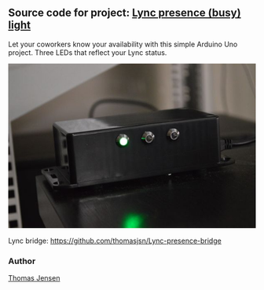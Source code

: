 ## Source code for project: [Lync presence (busy) light](https://uctrl.dev/arduino-lync-status-light/)

Let your coworkers know your availability with this simple Arduino Uno project. Three LEDs that reflect your Lync status.

![Lync presence (busy) light](image.jpg)

Lync bridge: https://github.com/thomasjsn/Lync-presence-bridge

### Author
[Thomas Jensen](https://uctrl.dev/)
